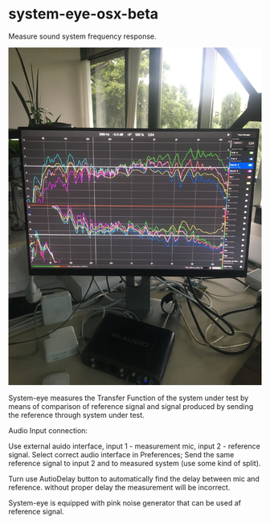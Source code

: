 # system-eye-osx-beta

Measure sound system frequency response. 

![Image of Yaktocat](https://github.com/olegnaumenko/system-eye-osx-beta/blob/master/syseye-showcase-monitor.jpg)


System-eye measures the Transfer Function of the system under test by means of comparison of reference signal and signal produced by sending the reference through system under test.

Audio Input connection:

Use external auido interface, input 1 - measurement mic, input 2 - reference signal. 
Select correct audio interface in Preferences;
Send the same reference signal to input 2 and to measured system (use some kind of split).

Turn use AutioDelay button to automatically find the delay between mic and reference. without proper delay the measurement will be incorrect.

System-eye is equipped with pink noise generator that can be used af reference signal.

